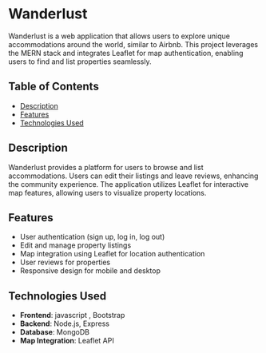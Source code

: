 # Wanderlust

Wanderlust is a web application that allows users to explore unique accommodations around the world, similar to Airbnb. This project leverages the MERN stack and integrates Leaflet for map authentication, enabling users to find and list properties seamlessly.

## Table of Contents

- [Description](#description)
- [Features](#features)
- [Technologies Used](#technologies-used)


## Description

Wanderlust provides a platform for users to browse and list accommodations. Users can edit their listings and leave reviews, enhancing the community experience. The application utilizes Leaflet for interactive map features, allowing users to visualize property locations.

## Features

- User authentication (sign up, log in, log out)
- Edit and manage property listings
- Map integration using Leaflet for location authentication
- User reviews for properties
- Responsive design for mobile and desktop

## Technologies Used

- **Frontend**: javascript , Bootstrap
- **Backend**: Node.js, Express
- **Database**: MongoDB
- **Map Integration**: Leaflet API

